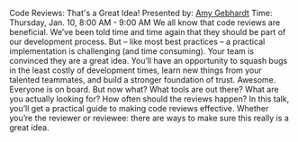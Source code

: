 
Code Reviews: That's a Great Idea!
Presented by: [Amy Gebhardt](https://www.codemash.org/speaker-details?id=92de2241-5a99-4e05-a4cb-9d2b72763262)
Time: Thursday, Jan. 10, 8:00 AM - 9:00 AM
We all know that code reviews are beneficial. We’ve been told time and time again that they should be part of our development process. But – like most best practices – a practical implementation is challenging (and time consuming). Your team is convinced they are a great idea. You’ll have an opportunity to squash bugs in the least costly of development times, learn new things from your talented teammates, and build a stronger foundation of trust. Awesome. Everyone is on board. But now what? What tools are out there? What are you actually looking for? How often should the reviews happen? In this talk, you’ll get a practical guide to making code reviews effective. Whether you’re the reviewer or reviewee: there are ways to make sure this really is a great idea.

